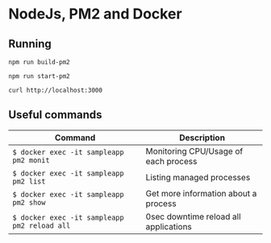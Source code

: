 # NodeJs, PM2 and Docker

## Running

`npm run build-pm2`

`npm run start-pm2`

`curl http://localhost:3000`

## Useful commands

| Command                                           | Description                           |
| ------------------------------------------------- | ------------------------------------- |
| `$ docker exec -it sampleapp pm2 monit`      | Monitoring CPU/Usage of each process  |
| `$ docker exec -it sampleapp pm2 list`       | Listing managed processes             |
| `$ docker exec -it sampleapp pm2 show`       | Get more information about a process  |
| `$ docker exec -it sampleapp pm2 reload all` | 0sec downtime reload all applications |

